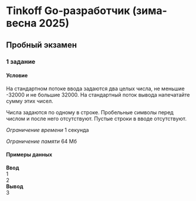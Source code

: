 # Tinkoff Go-разработчик (зима-весна 2025)

## Пробный экзамен

### 1 задание

#### Условие

На стандартном потоке ввода задаются два целых числа, не меньшие -32000 и не большие 32000. На стандартный поток вывода напечатайте сумму этих чисел.

Числа задаются по одному в строке. Пробельные символы перед числом и после него отсутствуют. Пустые строки в вводе отсутствуют.

_Ограничение времени_
1 секунда

_Ограничение памяти_
64 Мб

#### Примеры данных

**Ввод**\
1\
2\
**Вывод**\
3

